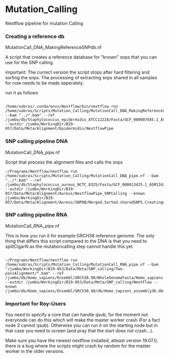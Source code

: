 # Mutation_Calling
Nextflow pipeline for mutation Calling 

### Creating a reference db 

MutationCall_DNA_MakingReferenceSNPdb.nf 

A script that creates a reference database for "known" snps that you can use for the SNP calling. 

important: The currect version the script stops after hard filtering and sorting the snps. The processing of extracting snps shared in all samples for now needs to be made seperately. 

run it as follows 

```

/home/xabras/.conda/envs/Nextflow/bin/nextflow run /home/xabras/Scripts/Mutation_Calling/MutationCall_DNA_MakingReferenceSNPdb.nf --bam "../*.bam" --ref /jumbo/db/Staphylococcus_epidermidis_ATCC12228/Fasta/GCF_000007645.1_ASM764v1_genomic.fna --outdir /jumbo/WorkingDir/B19-057/Data/Meta/Alignment/Epidermidis/NextflowPipe

```

### SNP calling pipeline DNA

MutationCall_DNA_pipe.nf

Script that process the alignment files and calls the snps 

```
~/Programs/Nextflow/nextflow run /home/xabras/Scripts/Mutation_Calling/MutationCall_DNA_pipe.nf --bam "../*.bam" --ref /jumbo/db/Staphylococcus_aureus_NCTC_8325/Fasta/GCF_000013425.1_ASM1342v1_genomic.fna --outdir /jumbo/WorkingDir/B19-057/Data/Meta/Alignment/Aureus/NextflowPipe_SNPCalling --known /jumbo/WorkingDir/B19-057/Data/Meta/Alignment/Aureus/SNPDB/Merged.Sorted.sharedSNPS.Creatingdb_Aureus.vcf

```


### SNP calling pipeline RNA 

MutationCall_RNA_pipe.nf

This is how you run it for example GRCH38 reference genome. The only thing that differs this script compared to the DNA is that you need to splitCigarN as the mutationcalling step cannot handle this yet. 

```

~/Programs/Nextflow/nextflow run /home/xabras/Scripts/Mutation_Calling/MutationCall_RNA_pipe.nf --bam "/jumbo/WorkingDir/B19-053/Data/Meta/SNP_calling/Two-passAlignment/*.bam" --ref /jumbo/db/Homo_sapiens/Ensembl/GRCh38.90/WholeGenomeFasta/Homo_sapiens.GRCh38.dna.toplevel.canonical.fa --outdir /jumbo/WorkingDir/B19-053/Data/Meta/SNP_calling/NextFlow --known /jumbo/db/Homo_sapiens/Ensembl/GRCh38.90/db/Homo_sapiens_assembly38.dbsnp_withoutchr.vcf

```

### Important for Roy-Users

You need to specify a core that can handle qsub, for the moment not everynode can do this which will make the master worker crash (For a fact node 3 cannot qsub). Otherwise you can run it on the starting node but in that case you need to screen (and pray that the start does not crash...). 

Make sure you have the newest nextflow installed, atleast version 19.07.0, there is a bug where the scripts might crash by random for the master worker in the older versions. 


